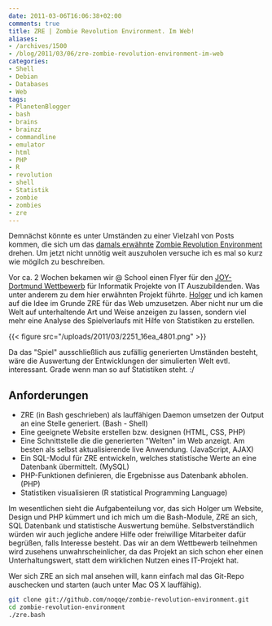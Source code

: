 ```yaml
---
date: 2011-03-06T16:06:38+02:00
comments: true
title: ZRE | Zombie Revolution Environment. Im Web!
aliases:
- /archives/1500
- /blog/2011/03/06/zre-zombie-revolution-environment-im-web
categories:
- Shell
- Debian
- Databases
- Web
tags:
- PlanetenBlogger
- bash
- brains
- brainzz
- commandline
- emulator
- html
- PHP
- R
- revolution
- shell
- Statistik
- zombie
- zombies
- zre
---
```


Demnächst könnte es unter Umständen zu einer Vielzahl von Posts kommen, die
sich um das [damals erwähnte](/archives/1314) [Zombie Revolution
Environment](https://github.com/noqqe/zombie-revolution-environment)
drehen. Um jetzt nicht unnötig weit auszuholen versuche ich es mal so kurz
wie mögilch zu beschreiben.

Vor ca. 2 Wochen bekamen wir @ School einen Flyer für den [JOY-Dortmund
Wettbewerb](http://www.joy-dortmund.de/de/home/) für Informatik Projekte
von IT Auszubildenden. Was unter anderem zu dem hier erwähnten Projekt
führte. [Holger](http://savier.n0q.org/) und ich kamen auf die Idee im
Grunde ZRE für das Web umzusetzen. Aber nicht nur um die Welt auf
unterhaltende Art und Weise anzeigen zu lassen, sondern viel mehr eine
Analyse des Spielverlaufs mit Hilfe von Statistiken zu erstellen.

{{< figure src="/uploads/2011/03/2251_16ea_4801.png" >}}

Da das "Spiel" ausschließlich aus zufällig generierten Umständen besteht,
wäre die Auswertung der Entwicklungen der simulierten Welt evtl.
interessant. Grade wenn man so auf Statistiken steht. :/


## Anforderungen

  * ZRE (in Bash geschrieben) als lauffähigen Daemon umsetzen der Output an eine Stelle generiert. (Bash - Shell)
  * Eine geeignete Website erstellen bzw. designen (HTML, CSS, PHP)
  * Eine Schnittstelle die die generierten "Welten" im Web anzeigt. Am besten als selbst aktualisierende live Anwendung. (JavaScript, AJAX)
  * Ein SQL-Modul für ZRE entwickeln, welches statistische Werte an eine Datenbank übermittelt. (MySQL)
  * PHP-Funktionen definieren, die Ergebnisse aus Datenbank abholen. (PHP)
  * Statistiken visualisieren (R statistical Programming Language)

Im wesentlichen sieht die Aufgabenteilung vor, das sich Holger um Website,
Design und PHP kümmert und ich mich um die Bash-Module, ZRE an sich, SQL
Datenbank und statistische Auswertung bemühe. Selbstverständlich würden wir
auch jegliche andere Hilfe oder freiwillige Mitarbeiter dafür begrüßen,
falls Interesse besteht. Das wir an dem Wettbewerb teilnehmen wird zusehens
unwahrscheinlicher, da das Projekt an sich schon eher einen
Unterhaltungswert, statt dem wirklichen Nutzen eines IT-Projekt hat.

Wer sich ZRE an sich mal ansehen will, kann einfach mal das Git-Repo
auschecken und starten (auch unter Mac OS X lauffähig).

``` bash
git clone git://github.com/noqqe/zombie-revolution-environment.git
cd zombie-revolution-environment
./zre.bash
```

